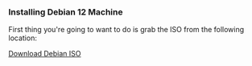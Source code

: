 ### Installing Debian 12 Machine

First thing you're going to want to do is grab the ISO from the following location:

[Download Debian ISO](https://www.debian.org/distrib/)




